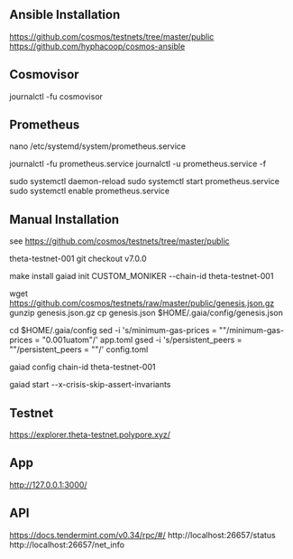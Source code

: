 ## Ansible Installation
https://github.com/cosmos/testnets/tree/master/public
https://github.com/hyphacoop/cosmos-ansible

## Cosmovisor
journalctl -fu cosmovisor

## Prometheus
nano /etc/systemd/system/prometheus.service

journalctl -fu prometheus.service
journalctl -u prometheus.service -f

sudo systemctl daemon-reload
sudo systemctl start prometheus.service
sudo systemctl enable prometheus.service

## Manual Installation

see https://github.com/cosmos/testnets/tree/master/public

theta-testnet-001
git checkout v7.0.0

make install
gaiad init CUSTOM_MONIKER --chain-id theta-testnet-001

wget https://github.com/cosmos/testnets/raw/master/public/genesis.json.gz
gunzip genesis.json.gz
cp genesis.json $HOME/.gaia/config/genesis.json

cd $HOME/.gaia/config
sed -i 's/minimum-gas-prices = ""/minimum-gas-prices = "0.001uatom"/' app.toml
gsed -i 's/persistent_peers = ""/persistent_peers = ""/' config.toml

gaiad config chain-id theta-testnet-001

gaiad start --x-crisis-skip-assert-invariants

## Testnet
https://explorer.theta-testnet.polypore.xyz/

## App 
http://127.0.0.1:3000/


## API
https://docs.tendermint.com/v0.34/rpc/#/
http://localhost:26657/status
http://localhost:26657/net_info